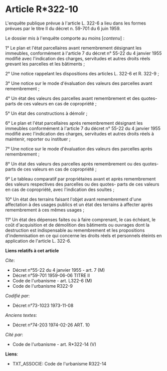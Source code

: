 # Article R*322-10

L'enquête publique prévue à l'article L. 322-6 a lieu dans les formes prévues par le titre II du décret n. 59-701 du 6 juin
1959.

Le dossier mis à l'enquête comporte au moins [*contenu*] :

1° Le plan et l'état parcellaires avant remembrement désignant les immeubles, conformément à l'article 7 du décret n° 55-22
du 4 janvier 1955 modifié avec l'indication des charges, servitudes et autres droits réels grevant les parcelles et les
bâtiments ;

2° Une notice rappelant les dispositions des articles L. 322-6 et R. 322-9 ;

3° Une notice sur le mode d'évaluation des valeurs des parcelles avant remembrement ;

4° Un état des valeurs des parcelles avant remembrement et des quotes-parts de ces valeurs en cas de copropriété ;

5° Un état des constructions à démolir ;

6° Le plan et l'état parcellaires après remembrement désignant les immeubles conformément à l'article 7 du décret n° 55-22 du
4 janvier 1955 modifié avec l'indication des charges, servitudes et autres droits réels à maintenir, reporter ou instituer ;

7° Une notice sur le mode d'évaluation des valeurs des parcelles après remembrement ;

8° Un état des valeurs des parcelles après remembrement ou des quotes-parts de ces valeurs en cas de copropriété ;

9° Le tableau comparatif par propriétaires avant et après remembrement des valeurs respectives des parcelles ou des quotes-
parts de ces valeurs en cas de copropriété, avec l'indication des soultes ;

10° Un état des terrains faisant l'objet avant remembrement d'une affectation à des usages publics et un état des terrains à
affecter après remembrement à ces mêmes usages ;

11° Un état des dépenses faites ou à faire comprenant, le cas échéant, le coût d'acquisition et de démolition des bâtiments
ou ouvrages dont la destruction est indispensable au remembrement et les propositions d'indemnisation en ce qui concerne les
droits réels et personnels éteints en application de l'article L. 322-6.

**Liens relatifs à cet article**

_Cite_:

  - Décret n°55-22 du 4 janvier 1955 - art. 7 (M)
  - Décret n°59-701 1959-06-06 TITRE II
  - Code de l'urbanisme - art. L322-6 (M)
  - Code de l'urbanisme R322-9

_Codifié par_:

  - Décret n°73-1023 1973-11-08

_Anciens textes_:

  - Décret n°74-203 1974-02-26 ART. 10

_Cité par_:

  - Code de l'urbanisme - art. R*322-14 (V)

**Liens**:

  - TXT_ASSOCIE: Code de l'urbanisme R322-14
